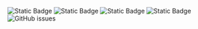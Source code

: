 ![Static Badge](https://img.shields.io/badge/blacklists-60-000000) ![Static Badge](https://img.shields.io/badge/blacklisted-2904459-cc0000) ![Static Badge](https://img.shields.io/badge/whitelisted-2244-00CC00) ![Static Badge](https://img.shields.io/badge/streaming_blacklist-28107-000000) ![GitHub issues](https://img.shields.io/github/issues/fabriziosalmi/blacklists)

